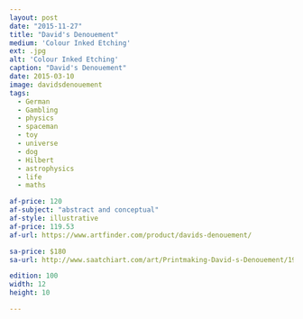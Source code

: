 ```yaml
---
layout: post
date: "2015-11-27"
title: "David's Denouement"
medium: 'Colour Inked Etching'
ext: .jpg
alt: 'Colour Inked Etching'
caption: "David's Denouement"
date: 2015-03-10
image: davidsdenouement
tags:
  - German
  - Gambling
  - physics
  - spaceman
  - toy
  - universe
  - dog
  - Hilbert
  - astrophysics
  - life
  - maths

af-price: 120
af-subject: "abstract and conceptual"
af-style: illustrative
af-price: 119.53
af-url: https://www.artfinder.com/product/davids-denouement/

sa-price: $180
sa-url: http://www.saatchiart.com/art/Printmaking-David-s-Denouement/19454/2379802/view

edition: 100
width: 12
height: 10

---
```

